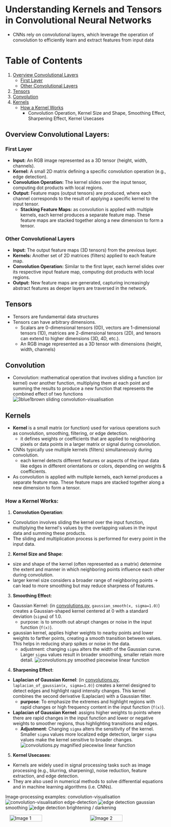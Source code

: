 # Understanding Kernels and Tensors in Convolutional Neural Networks

- CNNs rely on convolutional layers, which leverage the operation of convolution to efficiently learn and extract features from input data

# Table of Contents

1. [Overview Convolutional Layers](#overview-convolutional-layers)
   - [First Layer](#first-layer)
   - [Other Convolutional Layers](#other-convolutional-layers)
2. [Tensors](#tensors)
3. [Convolution](#convolution)
4. [Kernels](#kernels)
   - [How a Kernel Works](#how-a-kernel-works)
     - Convolution Operation, Kernel Size and Shape, Smoothing Effect, Sharpening Effect, Kernel Usecases

## Overview Convolutional Layers:

### First Layer

- **Input:** An RGB image represented as a 3D tensor (height, width, channels).
- **Kernel:** A small 2D matrix defining a specific convolution operation (e.g., edge detection).
- **Convolution Operation:** The kernel slides over the input tensor, computing dot products with local regions.
- **Output:** Feature maps (output tensors) are produced, where each channel corresponds to the result of applying a specific kernel to the input tensor.
  - **Stacking Feature Maps:** as convolution is applied with multiple kernels, each kernel produces a separate feature map. These feature maps are stacked together along a new dimension to form a tensor.

### Other Convolutional Layers

- **Input:** The output feature maps (3D tensors) from the previous layer.
- **Kernels:** Another set of 2D matrices (filters) applied to each feature map.
- **Convolution Operation:** Similar to the first layer, each kernel slides over its respective input feature map, computing dot products with local regions.
- **Output:** New feature maps are generated, capturing increasingly abstract features as deeper layers are traversed in the network.

## Tensors

- Tensors are fundamental data structures
- Tensors can have arbitrary dimensions.
  - Scalars are 0-dimensional tensors (0D), vectors are 1-dimensional tensors (1D), matrices are 2-dimensional tensors (2D), and tensors can extend to higher dimensions (3D, 4D, etc.).
  - An RGB image represented as a 3D tensor with dimensions (height, width, channels)

## Convolution

- Convolution: mathematical operation that involves sliding a function (or kernel) over another function, multiplying them at each point and summing the results to produce a new function that represents the combined effect of two functions
  ![3blue1brown sliding convolution-visualisation](../images/3b1b_convolution.gif)

## Kernels

- **Kernel** is a small matrix (or function) used for various operations such as convolution, smoothing, filtering, or edge detection.
  - it defines weights or coefficients that are applied to neighboring pixels or data points in a larger matrix or signal during convolution.
- CNNs typically use multiple kernels (filters) simultaneously during convolution.
  - each kernel detects different features or aspects of the input data like edges in different orientations or colors, depending on weights & coefficients.
- As convolution is applied with multiple kernels, each kernel produces a separate feature map. These feature maps are stacked together along a new dimension to form a tensor.

### How a Kernel Works:

1. **Convolution Operation**:

- Convolution involves sliding the kernel over the input function, multiplying the kernel's values by the overlapping values in the input data and summing these products.
- The sliding and multiplication process is performed for every point in the input data.

2. **Kernel Size and Shape**:

- size and shape of the kernel (often represented as a matrix) determine the extent and manner in which neighboring points influence each other during convolution.
- larger kernel size considers a broader range of neighboring points -> can lead to more smoothing but may reduce sharpness of features.

3. **Smoothing Effect**:

- Gaussian Kernel: (in [convolutions.py](convolutions.py), `gaussian_smooth(x, sigma=1.0)`) creates a Gaussian-shaped kernel centered at 0 with a standard deviation (`sigma`) of 1.0.
  - purpose: is to smooth out abrupt changes or noise in the input function (`f(x)`).
- gaussian kernel, applies higher weights to nearby points and lower weights to farther points, creating a smooth transition between values. This helps in reducing sharp spikes or noise in the data.
  - adjustment: changing `sigma` alters the width of the Gaussian curve. Larger `sigma` values result in broader smoothing, smaller retain more detail.
    ![convolutions.py smoothed piecewise linear function](../images/smooth_function_convolution.png)

4. **Sharpening Effect**:

- **Laplacian of Gaussian Kernel**: (in [convolutions.py](convolutions.py), `laplacian_of_gaussian(x, sigma=1.0)`) creates a kernel designed to detect edges and highlight rapid intensity changes. This kernel combines the second derivative (Laplacian) with a Gaussian filter.
  - **purpose**: To emphasize the extremes and highlight regions with rapid changes or high frequency content in the input function (`f(x)`).
- **Laplacian of Gaussian Kernel**: assigns higher weights to points where there are rapid changes in the input function and lower or negative weights to smoother regions, thus highlighting transitions and edges.
  - **Adjustment**: Changing `sigma` alters the sensitivity of the kernel. Smaller `sigma` values more localized edge detection, larger `sigma` values make the kernel sensitive to broader changes.
    ![convolutions.py magnified piecewise linear function](../images/sharp_function_convolution.png)

5. **Kernel Usecases**:

- Kernels are widely used in signal processing tasks such as image processing (e.g., blurring, sharpening), noise reduction, feature extraction, and edge detection.
- They are also used in numerical methods to solve differential equations and in machine learning algorithms (i.e. CNNs).

Image-processing examples:
convolution-visualisation
![convolution-visualisation](../images/img-conv.gif)
edge-detection
![edge detection](../images/edge-detection.png)
gaussian smoothing
![edge detection](../images/gaussian-conv.png)
brightening / darkening

<div style="display: flex; justify-content: space-around;">
  <img src="../images/bright-conv.png" alt="Image 1" width="45%" />
  <img src="../images/dark-conv.png" alt="Image 2" width="45%" />
</div>
